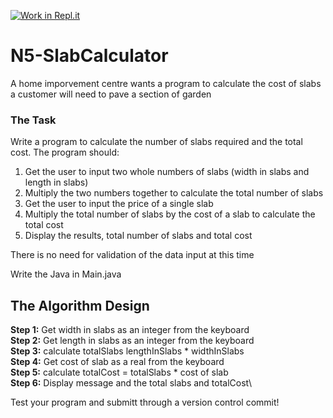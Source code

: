 [![Work in Repl.it](https://classroom.github.com/assets/work-in-replit-14baed9a392b3a25080506f3b7b6d57f295ec2978f6f33ec97e36a161684cbe9.svg)](https://classroom.github.com/online_ide?assignment_repo_id=3979142&assignment_repo_type=AssignmentRepo)
# N5-SlabCalculator

A home imporvement centre wants a program to calculate the cost of slabs a customer will need to pave a section of garden


### The Task

Write a program to calculate the number of slabs required and the total cost. The program should:

1. Get the user to input two whole numbers of slabs (width in slabs and length in slabs)
2. Multiply the two numbers together to calculate the total number of slabs
3. Get the user to input the price of a single slab
4. Multiply the total number of slabs by the cost of a slab to calculate the total cost
5. Display the results, total number of slabs and total cost 

There is no need for validation of the data input at this time

Write the Java in Main.java 

## The Algorithm Design

**Step 1:** Get width in slabs as an integer from the keyboard \
**Step 2:**	Get length in slabs as an integer from the keyboard\
**Step 3:** calculate totalSlabs lengthInSlabs * widthInSlabs\
**Step 4:**	Get cost of slab as a real from the keyboard\
**Step 5:** calculate totalCost = totalSlabs * cost of slab\
**Step 6:**	Display message and the total slabs and totalCost\

Test your program and submitt through a version control commit!

